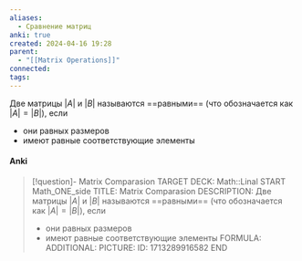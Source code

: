 ```yaml
---
aliases:
  - Сравнение матриц
anki: true
created: 2024-04-16 19:28
parent:
  - "[[Matrix Operations]]"
connected: 
tags:
---
```


Две матрицы $|A|$ и $|B|$ называются ==равными== (что обозначается как  $|A| = |B|$), если
- они равных размеров
- имеют равные соответствующие элементы

#### Anki
> [!question]- Matrix Comparasion
TARGET DECK: Math::Linal
START
Math_ONE_side
TITLE: Matrix Comparasion
DESCRIPTION: Две матрицы $|A|$ и $|B|$ называются ==равными== (что обозначается как  $|A| = |B|$), если
> - они равных размеров
> - имеют равные соответствующие элементы
FORMULA: 
ADDITIONAL:
PICTURE:
ID: 1713289916582
END
